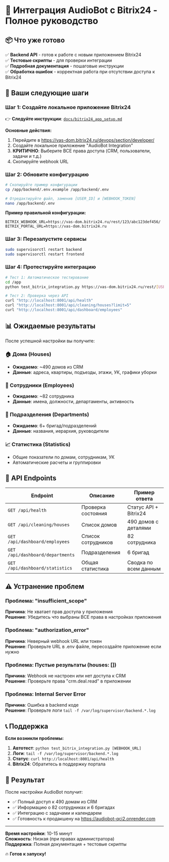 # 🚀 Интеграция AudioBot с Bitrix24 - Полное руководство

## 📦 Что уже готово

✅ **Backend API** - готов к работе с новым приложением Bitrix24  
✅ **Тестовые скрипты** - для проверки интеграции  
✅ **Подробная документация** - пошаговые инструкции  
✅ **Обработка ошибок** - корректная работа при отсутствии доступа к Bitrix24  

## 🎯 Ваши следующие шаги

### Шаг 1: Создайте локальное приложение Bitrix24
👉 **Следуйте инструкции**: [`docs/bitrix24_app_setup.md`](/app/docs/bitrix24_app_setup.md)

**Основные действия:**
1. Перейдите в https://vas-dom.bitrix24.ru/devops/section/developer/
2. Создайте локальное приложение "AudioBot Integration"
3. **КРИТИЧНО**: Выберите ВСЕ права доступа (CRM, пользователи, задачи и т.д.)
4. Скопируйте webhook URL

### Шаг 2: Обновите конфигурацию
```bash
# Скопируйте пример конфигурации
cp /app/backend/.env.example /app/backend/.env

# Отредактируйте файл, заменив [USER_ID] и [WEBHOOK_TOKEN]
nano /app/backend/.env
```

**Пример правильной конфигурации:**
```env
BITRIX_WEBHOOK_URL=https://vas-dom.bitrix24.ru/rest/123/abc123def456/
BITRIX_PORTAL_URL=https://vas-dom.bitrix24.ru
```

### Шаг 3: Перезапустите сервисы
```bash
sudo supervisorctl restart backend
sudo supervisorctl restart frontend
```

### Шаг 4: Протестируйте интеграцию
```bash
# Тест 1: Автоматическое тестирование 
cd /app
python test_bitrix_integration.py https://vas-dom.bitrix24.ru/rest/[USER_ID]/[TOKEN]/

# Тест 2: Проверка через API
curl "http://localhost:8001/api/health"
curl "http://localhost:8001/api/cleaning/houses?limit=5"
curl "http://localhost:8001/api/dashboard/employees"
```

## 📊 Ожидаемые результаты

После успешной настройки вы получите:

### 🏠 Дома (Houses)
- **Ожидаемо**: ~490 домов из CRM  
- **Данные**: адреса, квартиры, подъезды, этажи, УК, графики уборки

### 👥 Сотрудники (Employees)  
- **Ожидаемо**: ~82 сотрудника
- **Данные**: имена, должности, департаменты, активность

### 🏢 Подразделения (Departments)
- **Ожидаемо**: 6+ бригад/подразделений
- **Данные**: названия, иерархия, руководители

### 📈 Статистика (Statistics)
- Общие показатели по домам, сотрудникам, УК
- Автоматические расчеты и группировки

## 🔧 API Endpoints

| Endpoint | Описание | Пример ответа |
|----------|----------|---------------|
| `GET /api/health` | Проверка состояния | Статус API + Bitrix24 |
| `GET /api/cleaning/houses` | Список домов | 490 домов с деталями |
| `GET /api/dashboard/employees` | Список сотрудников | 82 сотрудника |
| `GET /api/dashboard/departments` | Подразделения | 6 бригад |
| `GET /api/dashboard/statistics` | Общая статистика | Сводка по всем данным |

## ⚠️ Устранение проблем

### Проблема: "insufficient_scope" 
**Причина**: Не хватает прав доступа у приложения  
**Решение**: Убедитесь что выбраны ВСЕ права в настройках приложения

### Проблема: "authorization_error"
**Причина**: Неверный webhook URL или токен  
**Решение**: Проверьте URL в .env файле, пересоздайте приложение если нужно

### Проблема: Пустые результаты (houses: [])
**Причина**: Webhook не настроен или нет доступа к CRM  
**Решение**: Проверьте права "crm.deal.read" в приложении

### Проблема: Internal Server Error
**Причина**: Ошибка в backend коде  
**Решение**: Проверьте логи `tail -f /var/log/supervisor/backend.*.log`

## 📞 Поддержка

**Если возникли проблемы:**

1. **Автотест**: `python test_bitrix_integration.py [WEBHOOK_URL]`
2. **Логи**: `tail -f /var/log/supervisor/backend.*.log` 
3. **Статус**: `curl http://localhost:8001/api/health`
4. **Bitrix24**: Обратитесь в поддержку портала

## 🎉 Результат

После настройки AudioBot получит:
- ✅ Полный доступ к 490 домам из CRM
- ✅ Информацию о 82 сотрудниках и 6 бригадах  
- ✅ Интеграцию с задачами и календарем
- ✅ Готовность к продакшену на https://audiobot-qci2.onrender.com

---

**Время настройки**: 10-15 минут  
**Сложность**: Низкая (при правах администратора)  
**Поддержка**: Полная документация + тестовые скрипты  

🔥 **Готов к запуску!**